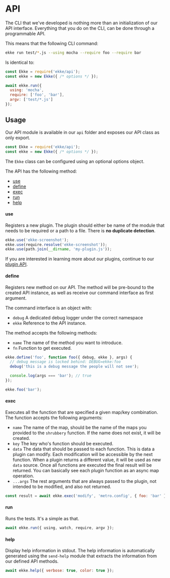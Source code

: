 # API

The CLI that we've developed is nothing more than an initialization of our API
interface. Everything that you do on the CLI, can be done through a programmable
API.

This means that the following CLI command:

```bash
ekke run test/*.js --using mocha --require foo --require bar
```

Is identical to:

```js
const Ekke = require('ekke/api');
const ekke = new Ekke({ /* options */ });

await ekke.run({
  using: 'mocha',
  require: ['foo', 'bar'],
  argv: ['test/*.js']
});
```

## Usage

Our API module is available in our `api` folder and exposes our API class as
only export.

```js
const Ekke = require('ekke/api');
const ekke = new Ekke({ /* options */ });
```

The `Ekke` class can be configured using an optional options object.

The API has the following method:

- [use](#use)
- [define](#define)
- [exec](#exec)
- [run](#run)
- [help](#help)

#### use

Registers a new plugin. The plugin should either be name of the module that
needs to be required or a path to a file. There is **no duplicate detection**.

```js
ekke.use('ekke-screenshot');
ekke.use(require.resolve('ekke-screenshot'));
ekke.use(path.join(__dirname, 'my-plugin.js'));
```

If you are interested in learning more about our plugins, continue to our
[plugin API](./plugins.md).

#### define

Registers new method on our API. The method will be pre-bound to the created API instance, as well as receive our command interface as first argument.

The command interface is an object with:

- `debug` A dedicated debug logger under the correct namespace
- `ekke` Reference to the API instance.

The method accepts the following methods:

- `name` The name of the method you want to introduce.
- `fn` Function to get executed.

```js
ekke.define('foo', function foo({ debug, ekke }, args) {
  // debug message is locked behind: DEBUG=ekke:foo
  debug('this is a debug message the people will not see');

  console.log(args === 'bar'); // true
});

ekke.foo('bar');
```

#### exec

Executes all the function that are specified a given map/key combination. The
function accepts the following arguments:

- `name` The name of the map, should be the name of the maps you provided to
  the `shrubbery` function. If the name does not exist, it will be created.
- `key` The key who's function should be executed.
- `data` The data that should be passed to each function. This is data a plugin
  can modify. Each modification will be accessible by the next function. When
  a plugin returns a different value, it will be used as new `data` source.
  Once all functions are executed the final result will be returned. You can
  basically see each plugin function as an async map operation.
- `...args` The rest arguments that are always passed to the plugin, not
  intended to be modified, and also not returned.

```js
const result = await ekke.exec('modify', 'metro.config', { foo: 'bar' });
```

#### run

Runs the tests. It's a simple as that.

```js
await ekke.run({ using, watch, require, argv });
```

#### help

Display help information in stdout. The help information is automatically
generated using the `send-help` module that extracts the information from our
defined API methods.

```js
await ekke.help({ verbose: true, color: true });
```
